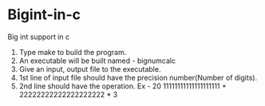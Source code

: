# Bigint-in-c
Big int support in c

1) Type make to build the program.
2) An executable will be built named - bignumcalc
3) Give an input, output file to the executable.
4) 1st line of input file should have the precision number(Number of digits).
5) 2nd line should have the operation.
    Ex - 
    20
    11111111111111111111 + 22222222222222222222 * 3
